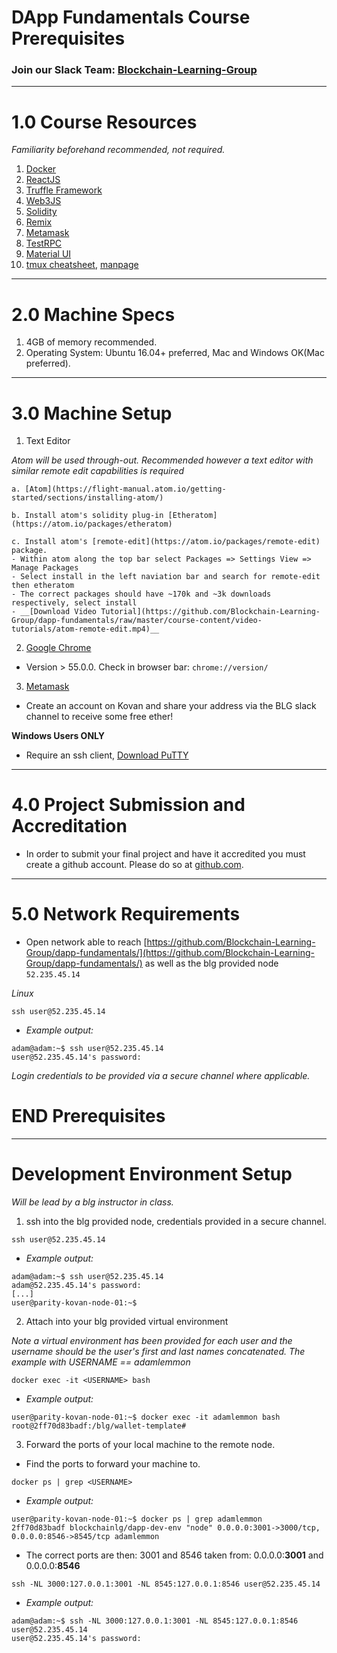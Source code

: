 # DApp Fundamentals Course Prerequisites

### Join our Slack Team: [Blockchain-Learning-Group](https://join.slack.com/t/blockchainlearning/shared_invite/enQtMjIyMzIyODMxMjE3LWM4MTA5YWUwNWI0YmMyMTI5OTY1ODhlYjU3NGJiYWYzYzliMDZlMzM4OGUyZjg0Njk0NzQ0NmI5NGYzZDJlNWY)
---
# 1.0 Course Resources

*Familiarity beforehand recommended, not required.*
1. [Docker](https://www.docker.com/)
2. [ReactJS](https://reactjs.org/)
3. [Truffle Framework](http://truffleframework.com/)
4. [Web3JS](https://github.com/ethereum/wiki/wiki/JavaScript-API)
5. [Solidity](https://solidity.readthedocs.io/en/develop/)
6. [Remix](https://ethereum.github.io/browser-solidity/#version=soljson-v0.4.15+commit.bbb8e64f.js)
7. [Metamask](https://metamask.io/)
8. [TestRPC](https://github.com/ethereumjs/testrpc)
9. [Material UI](https://reactjs.org/)
10. [tmux cheatsheet](https://gist.github.com/MohamedAlaa/2961058), [manpage](http://manpages.ubuntu.com/manpages/zesty/man1/tmux.1.html)
---
# 2.0 Machine Specs
1. 4GB of memory recommended.
2. Operating System: Ubuntu 16.04+ preferred, Mac and Windows OK(Mac preferred).
---
# 3.0 Machine Setup

1. Text Editor

*Atom will be used through-out. Recommended however a text editor with similar remote edit capabilities is required*

    a. [Atom](https://flight-manual.atom.io/getting-started/sections/installing-atom/)

    b. Install atom's solidity plug-in [Etheratom](https://atom.io/packages/etheratom)

    c. Install atom's [remote-edit](https://atom.io/packages/remote-edit) package.
    - Within atom along the top bar select Packages => Settings View => Manage Packages
    - Select install in the left naviation bar and search for remote-edit then etheratom
    - The correct packages should have ~170k and ~3k downloads respectively, select install
    - __[Download Video Tutorial](https://github.com/Blockchain-Learning-Group/dapp-fundamentals/raw/master/course-content/video-tutorials/atom-remote-edit.mp4)__

2. [Google Chrome](https://support.google.com/chrome/answer/95346?co=GENIE.Platform%3DDesktop&hl=en-GB)
- Version > 55.0.0.  Check in browser bar: `chrome://version/`

3. [Metamask](https://chrome.google.com/webstore/detail/metamask/nkbihfbeogaeaoehlefnkodbefgpgknn?hl=en)
- Create an account on Kovan and share your address via the BLG slack channel to receive some free ether!

__Windows Users ONLY__
- Require an ssh client, [Download PuTTY](https://www.chiark.greenend.org.uk/~sgtatham/putty/latest.html)
---
# 4.0 Project Submission and Accreditation
- In order to submit your final project and have it accredited you must create a github account.  Please do so at [github.com](https://github.com/).
---
# 5.0 Network Requirements
- Open network able to reach [https://github.com/Blockchain-Learning-Group/dapp-fundamentals/](https://github.com/Blockchain-Learning-Group/dapp-fundamentals/) as well as the blg provided node `52.235.45.14`

*Linux*
```
ssh user@52.235.45.14
```
- *Example output:*
```
adam@adam:~$ ssh user@52.235.45.14
user@52.235.45.14's password:
```
*Login credentials to be provided via a secure channel where applicable.*

# END Prerequisites
---
# Development Environment Setup

*Will be lead by a blg instructor in class.*

1. ssh into the blg provided node, credentials provided in a secure channel.
```
ssh user@52.235.45.14
```
- *Example output:*
```
adam@adam:~$ ssh user@52.235.45.14
adam@52.235.45.14's password:
[...]
user@parity-kovan-node-01:~$
```
2. Attach into your blg provided virtual environment

*Note a virtual environment has been provided for each user and the username should be the user's first and last names concatenated. The example with USERNAME == adamlemmon*
```
docker exec -it <USERNAME> bash
```
- *Example output:*
```
user@parity-kovan-node-01:~$ docker exec -it adamlemmon bash
root@2ff70d83badf:/blg/wallet-template#
```
3. Forward the ports of your local machine to the remote node.

- Find the ports to forward your machine to.
```
docker ps | grep <USERNAME>
```
- *Example output:*
```
user@parity-kovan-node-01:~$ docker ps | grep adamlemmon
2ff70d83badf blockchainlg/dapp-dev-env "node" 0.0.0.0:3001->3000/tcp, 0.0.0.0:8546->8545/tcp adamlemmon
```
- The correct ports are then: 3001 and 8546 taken from: 0.0.0.0:__3001__ and 0.0.0.0:__8546__
```
ssh -NL 3000:127.0.0.1:3001 -NL 8545:127.0.0.1:8546 user@52.235.45.14
```
- *Example output:*
```
adam@adam:~$ ssh -NL 3000:127.0.0.1:3001 -NL 8545:127.0.0.1:8546 user@52.235.45.14
user@52.235.45.14's password:

```
